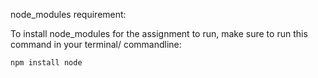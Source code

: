node_modules requirement:

To install node_modules for the assignment to run, make sure to run this command in your terminal/ commandline:

```cmd
npm install node
```
